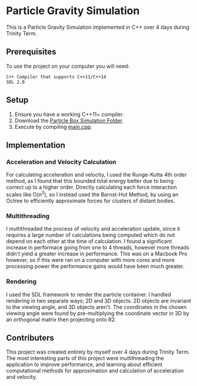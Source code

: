 # Particle Gravity Simulation

This is a Particle Gravity Simulation implemented in C++ over 4 days during Trinity Term.

## Prerequisites

To use the project on your computer you will need:

```
C++ Compiler that supports C++11/C++14
SDL 2.0
```
## Setup

1) Ensure you have a working C++11+ compiler.
2) Download the [Particle Box Simulation Folder](https://github.com/DMarke99/CPP-Projects/tree/master/ParticleBoxSimulation).
3) Execute by compiling [main.cpp](https://github.com/DMarke99/CPP-Projects/blob/master/ParticleBoxSimulation/main.cpp).

## Implementation

### Acceleration and Velocity Calculation

For calculating acceleration and velocity, I used the Runge-Kutta 4th order method, as I found that this bounded total energy better due to being correct up to a higher order. Directly calculating each force interaction scales like O(n<sup>2</sup>), so I instead used the Barnst-Hut Method, by using an Octree to efficiently approximate forces for clusters of distant bodies.

### Multithreading

I multithreaded the process of velocity and acceleration update, since it requires a large number of calculations being computed which do not depend on each other at the time of calculation. I found a significant increase in performace going from one to 4 threads, however more threads didn't yield a greater increase in performance. This was on a Macbook Pro however, so if this were ran on a computer with more cores and more processing power the performance gains would have been much greater.

### Rendering

I used the SDL framework to render the particle container. I handled rendering in two separate ways; 2D and 3D objects. 2D objects are invariant to the viewing angle, and 3D objects aren't. The coordinates in the chosen viewing angle were found by pre-multiplying the coordinate vector in 3D by an orthogonal matrix then projecting onto R2.

## Contributers

This project was created entirely by myself over 4 days during Trinity Term. The most interesting parts of this project were multithreading the application to improve performance, and learning about efficient computational methods for approximation and calculation of acceleration and velocity.
